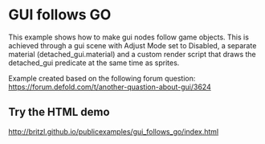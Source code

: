 # GUI follows GO
This example shows how to make gui nodes follow game objects. This is achieved through a gui scene with Adjust Mode set to Disabled, a separate material (detached_gui.material) and a custom render script that draws the detached_gui predicate at the same time as sprites.

Example created based on the following forum question: https://forum.defold.com/t/another-quastion-about-gui/3624

## Try the HTML demo
http://britzl.github.io/publicexamples/gui_follows_go/index.html